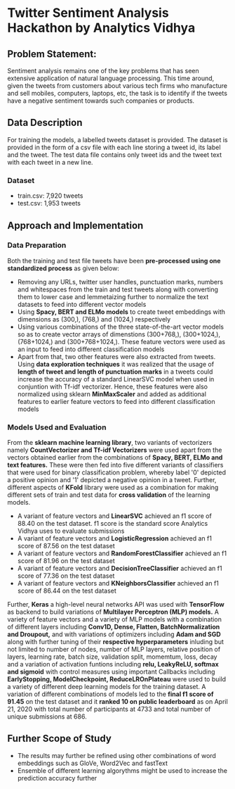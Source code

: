 # Twitter Sentiment Analysis Hackathon by Analytics Vidhya
## Problem Statement: 
Sentiment analysis remains one of the key problems that has seen extensive application of natural language processing. This time around, given the tweets from customers about various tech firms who manufacture and sell mobiles, computers, laptops, etc, the task is to identify if the tweets have a negative sentiment towards such companies or products.

## Data Description
For training the models, a labelled tweets dataset is provided. The dataset is provided in the form of a csv file with each line storing a tweet id, its label and the tweet. The test data file contains only tweet ids and the tweet text with each tweet in a new line.
### Dataset
- train.csv: 7,920 tweets
- test.csv: 1,953 tweets

## Approach and Implementation
### Data Preparation
Both the training and test file tweets have been **pre-processed using one standardized process** as given below:
- Removing any URLs, twitter user handles, punctuation marks, numbers and whitespaces from the train and test tweets along with converting them to lower case and lemmetaizing further to normalize the text datasets to feed into different vector models
- Using **Spacy, BERT and ELMo models** to create tweet embeddings with dimensions as (300,), (768,) and (1024,) respectively
- Using various combinations of the three state-of-the-art vector models so as to create vector arrays of dimenstions (300+768,), (300+1024,), (768+1024,) and (300+768+1024,). These feature vectors were used as an input to feed into different classification models
- Apart from that, two other features were also extracted from tweets. Using **data exploration techniques** it was realized that the usage of **length of tweet and length of punctuation marks** in a tweets could increase the accuracy of a standard LinearSVC model when used in conjuntion with Tf-idf vectorizer. Hence, these features were also normalized using sklearn **MinMaxScaler** and added as additional features to earlier feature vectors to feed into different classification models
### Models Used and Evaluation
   From the **sklearn machine learning library**, two variants of vectorizers namely **CountVectorizer and Tf-idf Vectorizers** were used apart from the vectors obtained earlier from the combinations of **Spacy, BERT, ELMo and text features.** These were then fed into five different variants of classifiers that were used for binary classification problem, whereby label '0' depicted a positive opinion and '1' depicted a negative opinion in a tweet. Further, different aspects of **KFold** library were used as a combination for making different sets of train and test data for **cross validation** of the learning models.
   - A variant of feature vectors and **LinearSVC** achieved an f1 score of 88.40 on the test dataset. f1 score is the standard score Analytics Vidhya uses to evaluate submissions
   - A variant of feature vectors and **LogisticRegression** achieved an f1 score of 87.56 on the test dataset
   - A variant of feature vectors and **RandomForestClassifier** achieved an f1 score of 81.96 on the test dataset
   - A variant of feature vectors and **DecisionTreeClassifier** achieved an f1 score of 77.36 on the test dataset
   - A variant of feature vectors and **KNeighborsClassifier** achieved an f1 score of 86.44 on the test dataset

   Further, **Keras** a high-level neural networks API was used with **TensorFlow** as backend to build variations of **Multilayer Perceptron (MLP) models.** A variety of feature vectors and a variety of MLP models with a combination of different layers including **Conv1D, Dense, Flatten, BatchNormalization and Droupout,** and with variations of optimizers including **Adam and SGD** along with further tuning of their **respective hyperparameters** inluding but not limited to number of nodes, number of MLP layers, relative position of layers, learning rate, batch size, validation split, momemtum, loss, decay and a variation of activation funtions including **relu, LeakyReLU, softmax and sigmoid** with control measures using important Callbacks including **EarlyStopping, ModelCheckpoint, ReduceLROnPlateau** were used to build a variety of different deep learning models for the training dataset. A variation of different combinations of models led to the **final f1 score of 91.45** on the test dataset and it **ranked 10 on public leaderboard** as on April 21, 2020 with total number of participants at 4733 and total number of unique submissions at 686.  
## Further Scope of Study
- The results may further be refined using other combinations of word embeddings such as GloVe, Word2Vec and fastText
- Ensemble of different learning algorythms might be used to increase the prediction accuracy further
